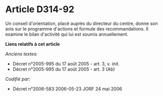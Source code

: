 # Article D314-92

Un conseil d'orientation, placé auprès du directeur du centre, donne son avis sur le programme d'actions et formule des
recommandations. Il examine le bilan d'activité qui lui est soumis annuellement.

**Liens relatifs à cet article**

_Anciens textes_:

  - Décret n°2005-995 du 17 août 2005 - art. 3, v. init.
  - Décret n°2005-995 du 17 août 2005 - art. 3 (Ab)

_Codifié par_:

  - Décret n°2006-583 2006-05-23 JORF 24 mai 2006

